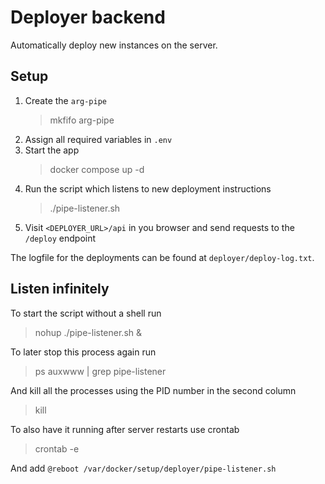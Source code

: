 # Deployer backend

Automatically deploy new instances on the server.

## Setup

1. Create the `arg-pipe`
    > mkfifo arg-pipe
2. Assign all required variables in `.env`
3. Start the app
    > docker compose up -d
4. Run the script which listens to new deployment instructions
   > ./pipe-listener.sh
5. Visit `<DEPLOYER_URL>/api` in you browser and send requests to the `/deploy` endpoint

The logfile for the deployments can be found at `deployer/deploy-log.txt`.

## Listen infinitely

To start the script without a shell run
   > nohup ./pipe-listener.sh &

To later stop this process again run
   > ps auxwww | grep pipe-listener

And kill all the processes using the PID number in the second column
   > kill <PID>

To also have it running after server restarts use crontab
   > crontab -e

And add `@reboot /var/docker/setup/deployer/pipe-listener.sh`